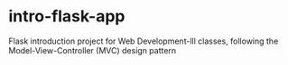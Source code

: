 # intro-flask-app
Flask introduction project for Web Development-lll classes, following the Model-View-Controller (MVC) design pattern
